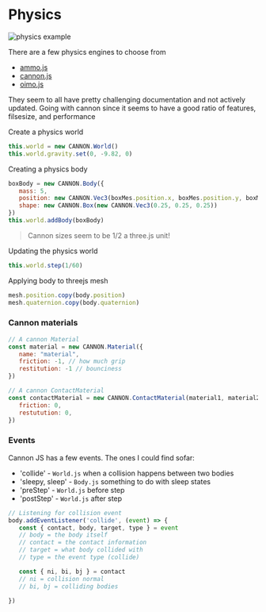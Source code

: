 # Physics
![physics example](./images/physics-random.gif)

There are a few physics engines to choose from
- [ammo.js](https://github.com/kripken/ammo.js/)
- [cannon.js](https://schteppe.github.io/cannon.js/)
- [oimo.js](http://lo-th.github.io/Oimo.js/index.html#basic)

They seem to all have pretty challenging documentation and not actively updated. Going with cannon since it seems to have a good ratio of features, filsesize, and performance


Create a physics world
```js
this.world = new CANNON.World()
this.world.gravity.set(0, -9.82, 0)
```

Creating a physics body
```js
boxBody = new CANNON.Body({
   mass: 5,
   position: new CANNON.Vec3(boxMes.position.x, boxMes.position.y, boxMes.position.z),
   shape: new CANNON.Box(new CANNON.Vec3(0.25, 0.25, 0.25))
})
this.world.addBody(boxBody)
```

> Cannon sizes seem to be 1/2 a three.js unit!

Updating the physics world
```js
this.world.step(1/60)
```

Applying body to threejs mesh
```js
mesh.position.copy(body.position)
mesh.quaternion.copy(body.quaternion)
```

### Cannon materials
```js
// A cannon Material
const material = new CANNON.Material({
   name: "material",
   friction: -1, // how much grip
   restitution: -1 // bounciness
})

// A cannon ContactMaterial
const contactMaterial = new CANNON.ContactMaterial(material1, material2, {
   friction: 0,
   restutution: 0,
})
```

### Events
Cannon JS has a few events. The ones I could find sofar:

- 'collide' - `World.js` when a collision happens between two bodies
- 'sleepy, sleep' - `Body.js` something to do with sleep states
- 'preStep' - `World.js` before step
- 'postStep' - `World.js` after step

```js
// Listening for collision event
body.addEventListener('collide', (event) => {
   const { contact, body, target, type } = event
   // body = the body itself
   // contact = the contact information
   // target = what body collided with
   // type = the event type (collide)

   const { ni, bi, bj } = contact
   // ni = collision normal
   // bi, bj = colliding bodies

})


```
